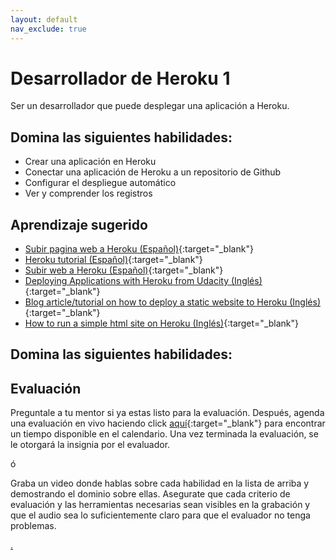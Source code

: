 ```yaml
---
layout: default
nav_exclude: true
---
```

# Desarrollador de Heroku 1

Ser un desarrollador que puede desplegar una aplicación a Heroku.

## Domina las siguientes habilidades:

* Crear una aplicación en Heroku
* Conectar una aplicación de Heroku a un repositorio de Github
* Configurar el despliegue automático
* Ver y comprender los registros

## Aprendizaje sugerido

* [Subir pagina web a Heroku (Español)](https://www.youtube.com/watch?v=2qkdAt9PuqQ){:target="_blank"}
* [Heroku tutorial (Español)](https://www.youtube.com/watch?v=2qkdAt9PuqQ){:target="_blank"}
* [Subir web a Heroku (Español)](https://naps.com.mx/blog/subir-mi-web-a-la-nube-usando-heroku/){:target="_blank"}
* [Deploying Applications with Heroku from Udacity (Inglés)](https://www.udacity.com/course/deploying-applications-with-heroku--ud272){:target="_blank"}
* [Blog article/tutorial on how to deploy a static website to Heroku (Inglés)](https://blog.teamtreehouse.com/deploy-static-site-heroku){:target="_blank"}
* [How to run a simple html site on Heroku (Inglés)](https://medium.com/@winnieliang/how-to-run-a-simple-html-css-javascript-application-on-heroku-4e664c541b0b){:target="_blank"}

## Domina las siguientes habilidades:
## Evaluación

Preguntale a tu mentor si ya estas listo para la evaluación. Después, agenda una evaluación en vivo haciendo click [aquí](https://webdev.codex.academy/mastery-eval-1?badge=Cq9q8pooSYu6hyNj56SCkA){:target="_blank"} para encontrar un tiempo disponible en el calendario. Una vez terminada la evaluación, se le otorgará la insignia por el evaluador.

ó

Graba un video donde hablas sobre cada habilidad en la lista de arriba y demostrando el dominio sobre ellas. Asegurate que cada criterio de evaluación y las herramientas necesarias sean visibles en la grabación y que el audio sea lo suficientemente claro para que el evaluador no tenga problemas.

[.](level-1)